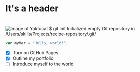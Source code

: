 # It's a header<h1>
![Image of Yaktocat](https://octodex.github.com/images/yaktocat.png)
$ git init
Initialized empty Git repository in /Users/skills/Projects/recipe-repository/.git/
``` javascript
var myVar = "Hello, world!";
```
- [x] Turn on GitHub Pages
- [x] Outline my portfolio
- [ ] Introduce myself to the world
